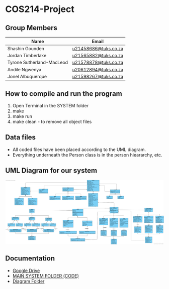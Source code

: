 # COS214-Project

## Group Members

| Name | Email |
| ----------- | ----------- |
| Shashin Gounden | u21458686@tuks.co.za |
| Jordan Timberlake | u21565882@tuks.co.za |
| Tyrone Sutherland-MacLeod | u21578878@tuks.co.za |
| Andile Ngwenya | u20612894@tuks.co.za |
| Jonel Albuquerque | u21598267@tuks.co.za |

## How to compile and run the program

1. Open Terminal in the SYSTEM folder
2. make
3. make run
4. make clean - to remove all object files

## Data files

- All coded files have been placed according to the UML diagram.
- Everything underneath the Person class is in the person hieararchy, etc.

## UML Diagram for our system

![UMLDIAGRAM](https://github.com/ShashinGounden/COS214-Project/blob/main/Diagrams/Class%20Diagram/Final%20Class%20Diagram.png)

## Documentation

- [Google Drive](https://docs.google.com/document/d/1fIBljEvgrzkKuuCGGKqeGtKyDWfG38LYcaSMP7wZ9kw/edit)
- [MAIN SYSTEM FOLDER (CODE)](https://github.com/ShashinGounden/COS214-Project/tree/main/SYSTEM)
- [Diagram Folder](https://github.com/ShashinGounden/COS214-Project/tree/main/Diagrams)
